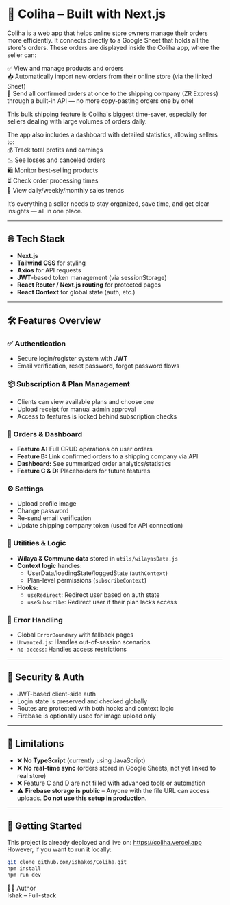 # 🚚 Coliha – Built with Next.js

Coliha is a web app that helps online store owners manage their orders more efficiently.
It connects directly to a Google Sheet that holds all the store's orders. These orders are displayed inside the Coliha app, where the seller can:  

✅ View and manage products and orders  
📥 Automatically import new orders from their online store (via the linked Sheet)  
🚚 Send all confirmed orders at once to the shipping company (ZR Express) through a built-in API — no more copy-pasting orders one by one!  

This bulk shipping feature is Coliha's biggest time-saver, especially for sellers dealing with large volumes of orders daily.  

The app also includes a dashboard with detailed statistics, allowing sellers to:  
💰 Track total profits and earnings  
📉 See losses and canceled orders  
🛍️ Monitor best-selling products  
⏳ Check order processing times  
📆 View daily/weekly/monthly sales trends  

It’s everything a seller needs to stay organized, save time, and get clear insights — all in one place.

---

## 🌐 Tech Stack

- **Next.js** 
- **Tailwind CSS** for styling
- **Axios** for API requests
- **JWT**-based token management (via sessionStorage)
- **React Router / Next.js routing** for protected pages
- **React Context** for global state (auth, etc.)

---

## 🛠️ Features Overview

### ✅ Authentication

- Secure login/register system with **JWT**
- Email verification, reset password, forgot password flows

### 📦 Subscription & Plan Management

- Clients can view available plans and choose one
- Upload receipt for manual admin approval 
- Access to features is locked behind subscription checks

### 📁 Orders & Dashboard

- **Feature A:** Full CRUD operations on user orders
- **Feature B:** Link confirmed orders to a shipping company via API
- **Dashboard:** See summarized order analytics/statistics
- **Feature C & D:** Placeholders for future features

### ⚙️ Settings

- Upload profile image
- Change password
- Re-send email verification
- Update shipping company token (used for API connection)

### 🧠 Utilities & Logic

- **Wilaya & Commune data** stored in `utils/wilayasData.js`
- **Context logic** handles:
  - UserData/loadingState/loggedState (`authContext`)
  - Plan-level permissions (`subscribeContext`)
- **Hooks:**
  - `useRedirect`: Redirect user based on auth state
  - `useSubscribe`: Redirect user if their plan lacks access

### 🧱 Error Handling

- Global `ErrorBoundary` with fallback pages
- `Unwanted.js`: Handles out-of-session scenarios
- `no-access`: Handles access restrictions

---

## 🔐 Security & Auth

- JWT-based client-side auth
- Login state is preserved and checked globally
- Routes are protected with both hooks and context logic
- Firebase is optionally used for image upload only

---

## 🔄 Limitations

- ❌ **No TypeScript** (currently using JavaScript)
- ❌ **No real-time sync** (orders stored in Google Sheets, not yet linked to real store)
- ❌ Feature C and D are not filled with advanced tools or automation
- ⚠️ **Firebase storage is public** – Anyone with the file URL can access uploads. **Do not use this setup in production**.

---

## 🚀 Getting Started

This project is already deployed and live on: https://coliha.vercel.app  
However, if you want to run it locally:

```bash
git clone github.com/ishakos/Coliha.git
npm install
npm run dev
```  

🧑‍💻 Author  
Ishak – Full-stack 










